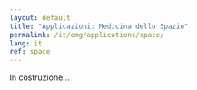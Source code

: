 ```yaml
---
layout: default
title: "Applicazioni: Medicina dello Spazio"
permalink: /it/emg/applications/space/
lang: it
ref: space
---
```


In costruzione...